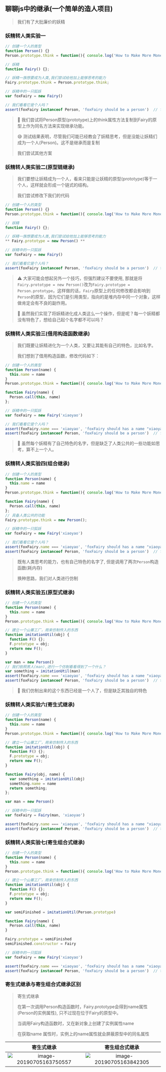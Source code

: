 ## 聊聊js中的继承(一个简单的造人项目)

> 我们有了大批廉价的妖精

### 妖精转人类实验一

``` javascript
// 创建一个人的类型
function Person() {}
Person.prototype.think = function(){ console.log('How to Make More Money') }

// 妖精 
function Fairy() {};

// 妖精一族想要成为人类,我们尝试给他加上能够思考的能力
Fairy.prototype.think = Person.prototype.think;

// 妖精中的一只狐妖
var foxFairy = new Fairy()

// 我们看看它是个人吗？
assert(foxFairy instanceof Person, 'foxFairy should be a person')  // false
```

> :thinking:  我们尝试将Person原型(prototype)上的think属性方法复制到Fairy的原型上作为同名方法来实现继承功能。
>
>😅  测试结果表明，尽管我们可能已经教会了妖精思考，但是没能让妖精们成为一个人(Person)。这不是继承而是复制
>
>我们尝试其他方案

### 妖精转人类实验二(原型链继承)

> 我们要想让妖精成为一个人，看来只能是让妖精的原型(prototype)等于一个人，这样就会形成一个链式的结构。
>
> 我们尝试修改下我们的代码

```javascript
// 创建一个人的类型
function Person() {}
Person.prototype.think = function(){ console.log('How to Make More Money') }

// 妖精 
function Fairy() {};

// 妖精一族想要成为人类,我们尝试给他加上能够思考的能力
** Fairy.prototype = new Person() **

// 妖精中的一只狐妖
var foxFairy = new Fairy()

// 我们看看它是个人吗？
assert(foxFairy instanceof Person, 'foxFairy should be a person')  // true
```

> ⚠️  大家可能会想起另外一个技巧，但强烈建议不要使用, 那就是将`Fairy.prototype = new Person()`改为`Fairy.prototype = Person.prototype`，这样做的话，`Fairy`原型上的任何修改都会影响到`Person`的原型，因为它们是引用类型，指向的是堆内存中同一个对象，这样做肯定会有不良的副作用。
>
>  :thinking:  虽然我们实现了将妖精进化成人类这么一个操作，但是呢？每一个妖精都没有特色了，想给自己起个名字都不可以吗？

### 妖精转人类实验三(借用构造函数继承)

> 我们既要让妖精进化为一个人类，又要让其能有自己的特色，比如名字。
>
> 我们想到了借用构造函数，修改代码如下：

```javascript
// 创建一个人的类型
function Person(name) {
  this.name = name
}
Person.prototype.think = function(){ console.log('How to Make More Money') }

function Fairy(name) {
  Person.call(this, name)
};

// 妖精中的一只狐妖
var foxFairy = new Fairy('xiaoyao')

// 我们看看它是个人吗？
assert(foxFairy.name === 'xiaoyao', 'foxFairy should has a name "xiaoyao"')  // true
assert(foxFairy instanceof Person, 'foxFairy should be a person')  // false
```

> :thinking:  虽然每个妖精有了自己特色的名字，但是缺乏了人类公共的一些功能如思考，算不上一个人。

### 妖精转人类实验四(组合继承)

```javascript
// 创建一个人的类型
function Person(name) {
  this.name = name
}
Person.prototype.think = function(){ console.log('How to Make More Money') }

function Fairy(name) {
  Person.call(this, name)
};
// 具备人类公共的功能
Fairy.prototype.think = new Person();

// 妖精中的一只狐妖
var foxFairy = new Fairy('xiaoyao')

// 我们看看它是个人吗？
assert(foxFairy.name === 'xiaoyao', 'foxFairy should has a name "xiaoyao"')  // true
assert(foxFairy instanceof Person, 'foxFairy should be a person')  // false
```

> 既有人类思考的能力，也有自己特色的名字了, 但是调用了两次`Person`构造函数(耗内存)
>
> 换种思路，我们对人类进行仿制

### 妖精转人类实验五(原型式继承)

```javascript
// 创建一个人的类型
function Person(name) {
  this.name = name
}
Person.prototype.think = function(){ console.log('How to Make More Money') }

// 建立一个山寨工厂，用来仿制传入的东西
function imitationUtil(obj) {
  function F() {};
  F.prototype = obj;
  return new F();
}

var man = new Person()
// 我们依照男人(man),进行一个仿制看看得到了一个什么？
var something = imitationUtil(man)
assert(foxFairy.name === 'xiaoyao', 'foxFairy should has a name "xiaoyao"')  // false
assert(foxFairy instanceof Person, 'foxFairy should be a person')  // true
```

> 🔑 我们仿制出来的这个东西已经是一个人了，但是缺乏其独自的特色

### 妖精转人类实验六(寄生式继承)

```javascript
// 创建一个人的类型
function Person(name) {
  this.name = name
}
Person.prototype.think = function(){ console.log('How to Make More Money') }

// 建立一个山寨工厂，用来仿制传入的东西
function imitationUtil(obj) {
  function F() {};
  F.prototype = obj;
  return new F();
}

function Fairy(obj, name) {
  var something = imitationUtil(obj)
  something.name = name
  return something;
};

var man = new Person()

// 妖精中的一只狐妖
var foxFairy = Fairy(man, 'xiaoyao')

assert(foxFairy.name === 'xiaoyao', 'foxFairy should has a name "xiaoyao"')  // true
assert(foxFairy instanceof Person, 'foxFairy should be a person')  // true
```

### 妖精转人类实验七(寄生组合式继承)

```javascript
// 创建一个人的类型
function Person(name) {
  this.name = name
}
Person.prototype.think = function(){ console.log('How to Make More Money') }

// 建立一个山寨工厂，用来仿制传入的东西
function imitationUtil(obj) {
  function F() {};
  F.prototype = obj;
  return new F();
}

var semiFinished = imitationUtil(Person.prototype)

function Fairy(name) {
  Person.call(this, name)
}

Fairy.prototype = semiFinished
semiFinished.constructor = Fairy

// 妖精中的一只狐妖
var foxFairy = new Fairy('xiaoyao')

assert(foxFairy.name === 'xiaoyao', 'foxFairy should has a name "xiaoyao"')  // true
assert(foxFairy instanceof Person, 'foxFairy should be a person')  // true

```

### 寄生式继承与寄生组合式继承区别

> 寄生式继承
>
> 在第一次调用Person构造函数时，Fairy.prototype会得到name属性(Person的实例属性), 只不过现在位于Fairy的原型中。
>
> 当调用Fairy构造函数时，又在新对象上创建了实例属性name
>
> 在获取name 属性时，实例上的name属性就会屏蔽原型中的同名属性

|                          寄生式继承                          |                        寄生组合式继承                        |
| :----------------------------------------------------------: | :----------------------------------------------------------: |
| ![image-20190705163750557](https://imgoss.bfrontend.com/2019-07-05-083750.png) | ![image-20190705163842305](https://imgoss.bfrontend.com/2019-07-05-083842.png) |
